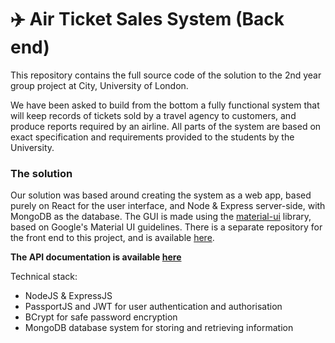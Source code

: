 # :airplane: Air Ticket Sales System (Back end)

This repository contains the full source code of the solution to the 2nd year group project at City, University of London.

We have been asked to build from the bottom a fully functional system that will keep records of tickets sold by a travel agency to customers, and produce reports required by an airline. All parts of the system are based on exact specification and requirements provided to the students by the University.

### The solution

Our solution was based around creating the system as a web app, based purely on React for the user interface, and Node & Express server-side, with MongoDB as the database. The GUI is made using the [material-ui](https://material-ui.com) library, based on Google's Material UI guidelines. There is a separate repository for the front end to this project, and is available [here](https://github.com/PiotrRut/ATSFrontend).

__The API documentation is available [here](https://api6.prutkowski.tech)__

Technical stack:
* NodeJS & ExpressJS
* PassportJS and JWT for user authentication and authorisation
* BCrypt for safe password encryption
* MongoDB database system for storing and retrieving information
